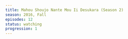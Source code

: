 ```yaml
---
title: Mahou Shoujo Nante Mou Ii Desukara (Season 2)
season: 2016, Fall
episodes: 12
status: watching
progression: 1
---
```

